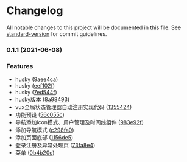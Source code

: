 # Changelog

All notable changes to this project will be documented in this file. See [standard-version](https://github.com/conventional-changelog/standard-version) for commit guidelines.

### 0.1.1 (2021-06-08)


### Features

* husky ([9aee4ca](https://github.com/wzs-xiaoyu/vue-element-admin/commit/9aee4ca4827c1073a6fb6dae4bff0be11ded9fbd))
* husky ([eef102f](https://github.com/wzs-xiaoyu/vue-element-admin/commit/eef102f4e649e3b7e9f9d4688aa5f1000d12d533))
* husky ([7ed544f](https://github.com/wzs-xiaoyu/vue-element-admin/commit/7ed544f517440dd5f780bc95db64b63368c1d1cf))
* husky版本 ([8a98493](https://github.com/wzs-xiaoyu/vue-element-admin/commit/8a98493f61646d514cb8638d803b4ba0aa90c7d3))
* vux全局状态管理器自动注册实现代码 ([1355424](https://github.com/wzs-xiaoyu/vue-element-admin/commit/13554247f4a91698c80647fd54d67cb76f52ef83))
* 功能预设 ([56c055c](https://github.com/wzs-xiaoyu/vue-element-admin/commit/56c055ce4f46f4729d2350e8b749163a6ba816b5))
* 导航添加icon模式、用户管理及时间线组件 ([983e92f](https://github.com/wzs-xiaoyu/vue-element-admin/commit/983e92fd17b6df30473ae7d494c784f7dbbe907e))
* 添加导航模式 ([c298fa0](https://github.com/wzs-xiaoyu/vue-element-admin/commit/c298fa0789de5452848555d8b5fedc49d876a12d))
* 添加页面底部 ([1156de5](https://github.com/wzs-xiaoyu/vue-element-admin/commit/1156de56cdf3c135e576e2b76cf623018627e984))
* 登录注册及异常处理页 ([73fa8e4](https://github.com/wzs-xiaoyu/vue-element-admin/commit/73fa8e46bf92bc2e4bf326d762cb85c672b0bd5e))
* 菜单 ([0b4b20c](https://github.com/wzs-xiaoyu/vue-element-admin/commit/0b4b20c3a8de20fe299793f49f44f824941b1bd9))
